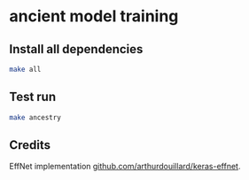 # ancient model training

## Install all dependencies

```bash
make all
```

## Test run

```bash
make ancestry
```

## Credits

EffNet implementation [github.com/arthurdouillard/keras-effnet](https://github.com/arthurdouillard/keras-effnet).
